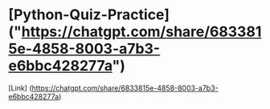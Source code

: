 # [Python-Quiz-Practice] ("https://chatgpt.com/share/6833815e-4858-8003-a7b3-e6bbc428277a") 
[Link] (https://chatgpt.com/share/6833815e-4858-8003-a7b3-e6bbc428277a)

